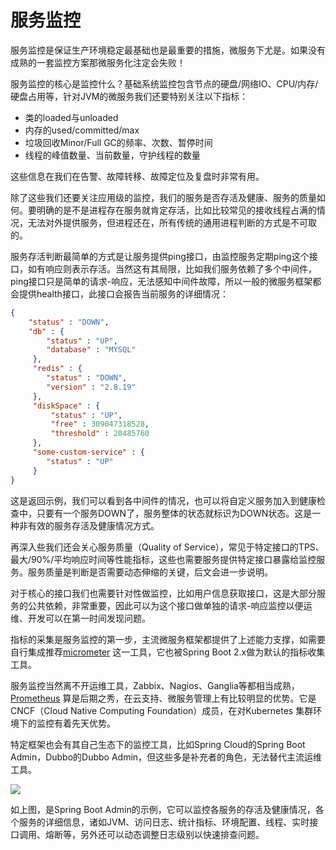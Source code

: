 # 服务监控

服务监控是保证生产环境稳定最基础也是最重要的措施，微服务下尤是。如果没有成熟的一套监控方案那微服务化注定会失败！

服务监控的核心是监控什么？基础系统监控包含节点的硬盘/网络IO、CPU/内存/硬盘占用等，针对JVM的微服务我们还要特别关注以下指标：

* 类的loaded与unloaded
* 内存的used/committed/max
* 垃圾回收Minor/Full GC的频率、次数、暂停时间
* 线程的峰值数量、当前数量，守护线程的数量

这些信息在我们在告警、故障转移、故障定位及复盘时非常有用。

除了这些我们还要关注应用级的监控，我们的服务是否存活及健康、服务的质量如何。要明确的是不是进程存在服务就肯定存活，比如比较常见的接收线程占满的情况，无法对外提供服务，但进程还在，所有传统的通用进程判断的方式是不可取的。

服务存活判断最简单的方式是让服务提供ping接口，由监控服务定期ping这个接口，如有响应则表示存活。当然这有其局限，比如我们服务依赖了多个中间件，ping接口只是简单的请求-响应，无法感知中间件故障，所以一般的微服务框架都会提供health接口，此接口会报告当前服务的详细情况：

```json
{
    "status" : "DOWN",
    "db" : {
        "status" : "UP",
        "database" : "MYSQL"
     },
     "redis" : {
        "status" : "DOWN",
        "version" : "2.8.19"
     },
     "diskSpace" : {
         "status" : "UP",
         "free" : 309047318528,
         "threshold" : 20485760
     },
     "some-custom-service" : {
        "status" : "UP"
     }
}
```

这是返回示例，我们可以看到各中间件的情况，也可以将自定义服务加入到健康检查中，只要有一个服务DOWN了，服务整体的状态就标识为DOWN状态。这是一种非有效的服务存活及健康情况方式。

再深入些我们还会关心服务质量（Quality of Service），常见于特定接口的TPS、最大/90%/平均响应时间等性能指标，这些也需要服务提供特定接口暴露给监控服务。服务质量是判断是否需要动态伸缩的关键，后文会进一步说明。

对于核心的接口我们也需要针对性做监控，比如用户信息获取接口，这是大部分服务的公共依赖，非常重要，因此可以为这个接口做单独的请求-响应监控以便运维、开发可以在第一时间发现问题。

指标的采集是服务监控的第一步，主流微服务框架都提供了上述能力支撑，如需要自行集成推荐[micrometer](https://micrometer.io/) 这一工具，它也被Spring Boot 2.x做为默认的指标收集工具。

服务监控当然离不开运维工具，Zabbix、Nagios、Ganglia等都相当成熟，[Prometheus](https://prometheus.io/) 算是后期之秀，在云支持、微服务管理上有比较明显的优势。它是CNCF（Cloud Native Computing Foundation）成员，在对Kubernetes 集群环境下的监控有着先天优势。

特定框架也会有其自己生态下的监控工具，比如Spring Cloud的Spring Boot Admin，Dubbo的Dubbo Admin，但这些多是补充者的角色，无法替代主流运维工具。

![](https://raw.githubusercontent.com/gudaoxuri/Microservices-Architecture/master/resources/images/ms-montior1.png?sanitize=true)

如上图，是Spring Boot Admin的示例，它可以监控各服务的存活及健康情况，各个服务的详细信息，诸如JVM、访问日志、统计指标、环境配置、线程、实时接口调用、熔断等，另外还可以动态调整日志级别以快速排查问题。
